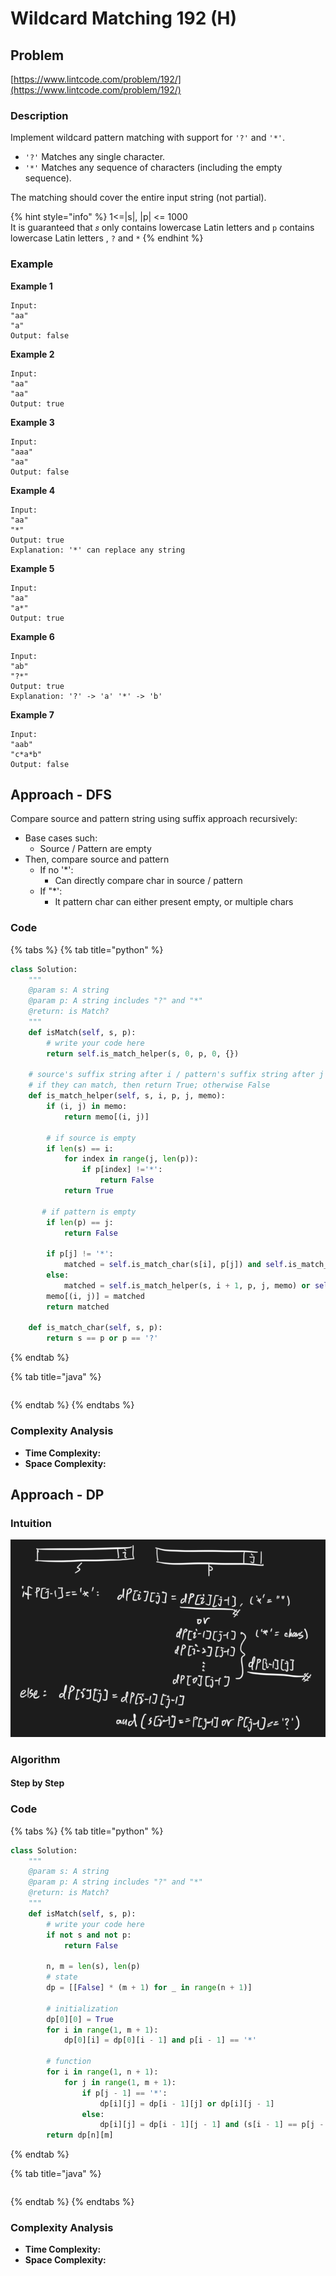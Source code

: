 # Wildcard Matching 192 \(H\)

## Problem

[https://www.lintcode.com/problem/192/](https://www.lintcode.com/problem/192/)

### Description

Implement wildcard pattern matching with support for `'?'` and `'*'`.

* `'?'` Matches any single character.
* `'*'` Matches any sequence of characters \(including the empty sequence\).

The matching should cover the entire input string \(not partial\).

{% hint style="info" %}
1&lt;=\|s\|, \|p\| &lt;= 1000  
It is guaranteed that `𝑠` only contains lowercase Latin letters and `p` contains lowercase Latin letters , `?` and `*`
{% endhint %}

### Example

**Example 1**

```text
Input:
"aa"
"a"
Output: false
```

**Example 2**

```text
Input:
"aa"
"aa"
Output: true
```

**Example 3**

```text
Input:
"aaa"
"aa"
Output: false
```

**Example 4**

```text
Input:
"aa"
"*"
Output: true
Explanation: '*' can replace any string
```

**Example 5**

```text
Input:
"aa"
"a*"
Output: true
```

**Example 6**

```text
Input:
"ab"
"?*"
Output: true
Explanation: '?' -> 'a' '*' -> 'b'
```

**Example 7**

```text
Input:
"aab"
"c*a*b"
Output: false
```

## 

## Approach - DFS

Compare source and pattern string using suffix approach recursively: 

* Base cases such:
  * Source / Pattern are empty
* Then, compare source and pattern
  * If no '\*':
    * Can directly compare char in source / pattern 
  * If "\*':
    * It pattern char can either present empty, or multiple chars

### Code

{% tabs %}
{% tab title="python" %}
```python
class Solution:
    """
    @param s: A string 
    @param p: A string includes "?" and "*"
    @return: is Match?
    """
    def isMatch(self, s, p):
        # write your code here
        return self.is_match_helper(s, 0, p, 0, {})
    
    # source's suffix string after i / pattern's suffix string after j
    # if they can match, then return True; otherwise False
    def is_match_helper(self, s, i, p, j, memo):
        if (i, j) in memo:
            return memo[(i, j)]
        
        # if source is empty
        if len(s) == i:
            for index in range(j, len(p)):
                if p[index] !='*':
                    return False
            return True
       
       # if pattern is empty
        if len(p) == j:
            return False
        
        if p[j] != '*':
            matched = self.is_match_char(s[i], p[j]) and self.is_match_helper(s, i + 1, p , j + 1, memo)
        else:
            matched = self.is_match_helper(s, i + 1, p, j, memo) or self.is_match_helper(s, i, p, j + 1, memo)
        memo[(i, j)] = matched
        return matched
    
    def is_match_char(self, s, p):
        return s == p or p == '?'
```
{% endtab %}

{% tab title="java" %}
```

```
{% endtab %}
{% endtabs %}

### Complexity Analysis

* **Time Complexity:**
* **Space Complexity:**

## Approach - DP

### Intuition

![](../../../.gitbook/assets/screen-shot-2021-04-06-at-10.12.48-pm.png)

### Algorithm

#### Step by Step

### Code

{% tabs %}
{% tab title="python" %}
```python
class Solution:
    """
    @param s: A string 
    @param p: A string includes "?" and "*"
    @return: is Match?
    """
    def isMatch(self, s, p):
        # write your code here
        if not s and not p:
            return False
        
        n, m = len(s), len(p)
        # state
        dp = [[False] * (m + 1) for _ in range(n + 1)]

        # initialization 
        dp[0][0] = True
        for i in range(1, m + 1):
            dp[0][i] = dp[0][i - 1] and p[i - 1] == '*'
        
        # function
        for i in range(1, n + 1):
            for j in range(1, m + 1):
                if p[j - 1] == '*':
                    dp[i][j] = dp[i - 1][j] or dp[i][j - 1]
                else:
                    dp[i][j] = dp[i - 1][j - 1] and (s[i - 1] == p[j - 1] or p[j - 1] == '?')
        return dp[n][m]

```
{% endtab %}

{% tab title="java" %}
```

```
{% endtab %}
{% endtabs %}

### Complexity Analysis

* **Time Complexity:**
* **Space Complexity:**

